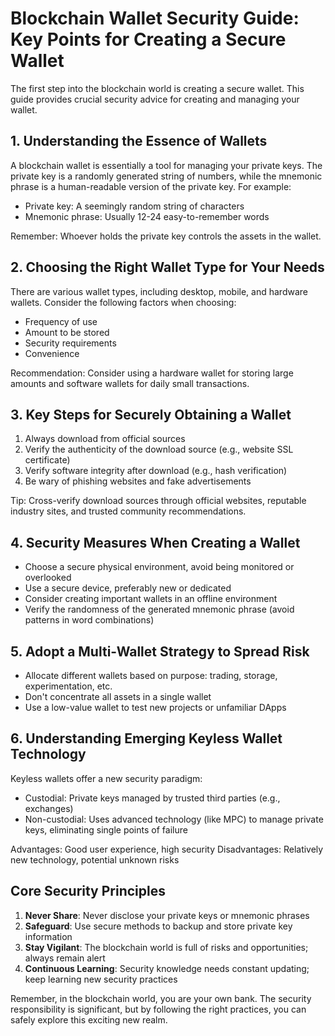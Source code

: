 # Blockchain Wallet Security Guide: Key Points for Creating a Secure Wallet

The first step into the blockchain world is creating a secure wallet. This guide provides crucial security advice for creating and managing your wallet.

## 1. Understanding the Essence of Wallets

A blockchain wallet is essentially a tool for managing your private keys. The private key is a randomly generated string of numbers, while the mnemonic phrase is a human-readable version of the private key. For example:

- Private key: A seemingly random string of characters
- Mnemonic phrase: Usually 12-24 easy-to-remember words

Remember: Whoever holds the private key controls the assets in the wallet.

## 2. Choosing the Right Wallet Type for Your Needs

There are various wallet types, including desktop, mobile, and hardware wallets. Consider the following factors when choosing:

- Frequency of use
- Amount to be stored
- Security requirements
- Convenience

Recommendation: Consider using a hardware wallet for storing large amounts and software wallets for daily small transactions.

## 3. Key Steps for Securely Obtaining a Wallet

1. Always download from official sources
2. Verify the authenticity of the download source (e.g., website SSL certificate)
3. Verify software integrity after download (e.g., hash verification)
4. Be wary of phishing websites and fake advertisements

Tip: Cross-verify download sources through official websites, reputable industry sites, and trusted community recommendations.

## 4. Security Measures When Creating a Wallet

- Choose a secure physical environment, avoid being monitored or overlooked
- Use a secure device, preferably new or dedicated
- Consider creating important wallets in an offline environment
- Verify the randomness of the generated mnemonic phrase (avoid patterns in word combinations)

## 5. Adopt a Multi-Wallet Strategy to Spread Risk

- Allocate different wallets based on purpose: trading, storage, experimentation, etc.
- Don't concentrate all assets in a single wallet
- Use a low-value wallet to test new projects or unfamiliar DApps

## 6. Understanding Emerging Keyless Wallet Technology

Keyless wallets offer a new security paradigm:

- Custodial: Private keys managed by trusted third parties (e.g., exchanges)
- Non-custodial: Uses advanced technology (like MPC) to manage private keys, eliminating single points of failure

Advantages: Good user experience, high security
Disadvantages: Relatively new technology, potential unknown risks

## Core Security Principles

1. **Never Share**: Never disclose your private keys or mnemonic phrases
2. **Safeguard**: Use secure methods to backup and store private key information
3. **Stay Vigilant**: The blockchain world is full of risks and opportunities; always remain alert
4. **Continuous Learning**: Security knowledge needs constant updating; keep learning new security practices

Remember, in the blockchain world, you are your own bank. The security responsibility is significant, but by following the right practices, you can safely explore this exciting new realm.